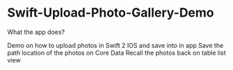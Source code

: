 # Swift-Upload-Photo-Gallery-Demo

What the app does?

Demo on how to upload photos in Swift 2 IOS and save into in app
Save the path location of the photos  on Core Data
Recall the photos back on table list view

